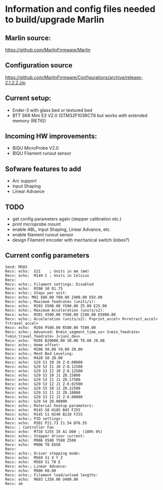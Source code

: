 # Information and config files needed to build/upgrade Marlin

## Marlin source:
https://github.com/MarlinFirmware/Marlin

## Configuration source
https://github.com/MarlinFirmware/Configurations/archive/release-2.1.2.2.zip

## Current setup:
* Ender-3 with glass bed or textured bed
* BTT SKR Mini E3 V2.0 (STM32F103RCT6 but works with extended memory (RET6))

## Incoming HW improvements:
* BIQU MicroProbe V2.0
* BIQU Filament runout sensor

## Sofware features to add
* Arc support
* Input Shaping
* Linear Advance

## TODO
* get config parameters again (stepper calibration etc.)
* print microprobe mount
* enable ABL, Input Shaping, Linear Advance, etc.
* enable filament runout sensor
* design Filament encoder with mechanical switch (lobes?)

## Current config parameters
```
Send: M503
Recv: echo:  G21    ; Units in mm (mm)
Recv: echo:  M149 C ; Units in Celsius
Recv: 
Recv: echo:; Filament settings: Disabled
Recv: echo:  M200 S0 D1.75
Recv: echo:; Steps per unit:
Recv: echo: M92 X80.00 Y80.00 Z400.00 E93.00
Recv: echo:; Maximum feedrates (units/s):
Recv: echo:  M203 X500.00 Y500.00 Z5.00 E25.00
Recv: echo:; Maximum Acceleration (units/s2):
Recv: echo:  M201 X500.00 Y500.00 Z100.00 E5000.00
Recv: echo:; Acceleration (units/s2): P<print_accel> R<retract_accel> T<travel_accel>
Recv: echo:  M204 P500.00 R500.00 T500.00
Recv: echo:; Advanced: B<min_segment_time_us> S<min_feedrate> T<min_travel_feedrate> J<junc_dev>
Recv: echo:  M205 B20000.00 S0.00 T0.00 J0.08
Recv: echo:; Home offset:
Recv: echo:  M206 X0.00 Y0.00 Z0.00
Recv: echo:; Mesh Bed Leveling:
Recv: echo:  M420 S0 Z0.00
Recv: echo:  G29 S3 I0 J0 Z-0.00000
Recv: echo:  G29 S3 I1 J0 Z-0.12500
Recv: echo:  G29 S3 I2 J0 Z-0.12500
Recv: echo:  G29 S3 I0 J1 Z0.15000
Recv: echo:  G29 S3 I1 J1 Z0.17500
Recv: echo:  G29 S3 I2 J1 Z-0.02500
Recv: echo:  G29 S3 I0 J2 Z0.22500
Recv: echo:  G29 S3 I1 J2 Z0.10000
Recv: echo:  G29 S3 I2 J2 Z-0.00000
Recv: echo:  G29 S4 Z0.00000
Recv: echo:; Material heatup parameters:
Recv: echo:  M145 S0 H185 B45 F255
Recv: echo:  M145 S1 H240 B110 F255
Recv: echo:; PID settings:
Recv: echo:  M301 P21.73 I1.54 D76.55
Recv: ; Controller Fan
Recv: echo:  M710 S255 I0 A1 D60 ; (100% 0%)
Recv: echo:; Stepper driver current:
Recv: echo:  M906 X580 Y580 Z580
Recv: echo:  M906 T0 E650
Recv: 
Recv: echo:; Driver stepping mode:
Recv: echo:  M569 S1 X Y Z
Recv: echo:  M569 S1 T0 E
Recv: echo:; Linear Advance:
Recv: echo:  M900 K0.00
Recv: echo:; Filament load/unload lengths:
Recv: echo:  M603 L350.00 U400.00
Recv: ok
```
